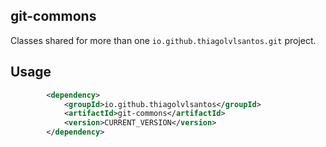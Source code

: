 ## git-commons

Classes shared for more than one `io.github.thiagolvlsantos.git` project.

## Usage

```xml
		<dependency>
			<groupId>io.github.thiagolvlsantos</groupId>
			<artifactId>git-commons</artifactId>
			<version>CURRENT_VERSION</version>
		</dependency>
```

